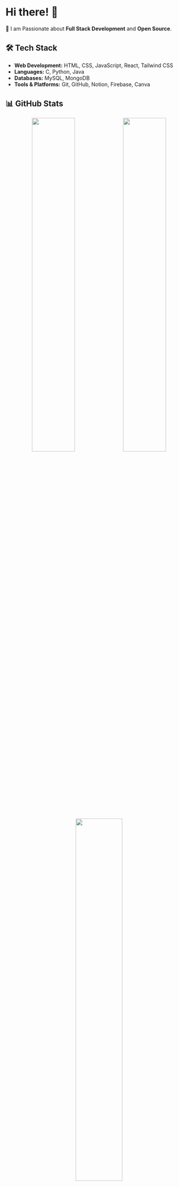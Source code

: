 # Hi there! 👋

🚀 I am Passionate about **Full Stack Development** and **Open Source**.

## 🛠 Tech Stack
- **Web Development:** HTML, CSS, JavaScript, React, Tailwind CSS
- **Languages:** C, Python, Java
- **Databases:** MySQL, MongoDB
- **Tools & Platforms:** Git, GitHub, Notion, Firebase, Canva

## 📊 GitHub Stats
<!--Great gasby-->
<!--![shabesh10's Stats](https://github-readme-stats.vercel.app/api?username=shabesh10&theme=great-gatsby&show_icons=true&hide_border=false&count_private=true)
![shabesh10's Streak](https://github-readme-streak-stats.herokuapp.com/?user=shabesh10&theme=great-gatsby&hide_border=false)
![shabesh10's Top Languages](https://github-readme-stats.vercel.app/api/top-langs/?username=shabesh10&theme=great-gatsby&show_icons=true&hide_border=false&layout=compact)-->
<!--React-->
<!--![shabesh10's Stats](https://github-readme-stats.vercel.app/api?username=shabesh10&theme=react&show_icons=true&hide_border=false&count_private=true)
![shabesh10's Streak](https://github-readme-streak-stats.herokuapp.com/?user=shabesh10&theme=react&hide_border=false)
![shabesh10's Top Languages](https://github-readme-stats.vercel.app/api/top-langs/?username=shabesh10&theme=react&show_icons=true&hide_border=false&layout=compact)-->
<!--Fav dark theme-->
<!--![shabesh10's Stats](https://github-readme-stats.vercel.app/api?username=shabesh10&theme=vision-friendly-dark&show_icons=true&hide_border=false&count_private=true)
![shabesh10's Streak](https://github-readme-streak-stats.herokuapp.com/?user=shabesh10&theme=vision-friendly-dark&hide_border=false)
![shabesh10's Top Languages](https://github-readme-stats.vercel.app/api/top-langs/?username=shabesh10&theme=vision-friendly-dark&show_icons=true&hide_border=false&layout=compact)-->

<p align="center">
  <img src="https://github-readme-stats.vercel.app/api?username=shabesh10&theme=vision-friendly-dark&show_icons=true&hide_border=false&count_private=true" width="48%" />
  
  <img src="https://github-readme-streak-stats.herokuapp.com/?user=shabesh10&theme=vision-friendly-dark&hide_border=false" width="48%" />
</p>

<p align="center">
  <img src="https://github-readme-stats.vercel.app/api/top-langs/?username=shabesh10&theme=vision-friendly-dark&show_icons=true&hide_border=false&layout=compact" width="50%" />
</p>



## 📫 To contact me
- 📧 Email: shabeshvaran@gmail.com
